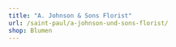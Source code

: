 ```yaml
---
title: "A. Johnson & Sons Florist"
url: /saint-paul/a-johnson-und-sons-florist/
shop: Blumen
---
```

